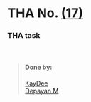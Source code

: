 # THA No.  [(17)](https://csb-r1d6n.netlify.app/)

### THA task

<br>

> #### Done by:
>[KayDee](https://github.com/kaydee0502/devsnest-frontend/tree/master/react%20thas/devsnest/src/CalC)  <br>
>[Depayan M](https://codepen.io/Depayan-M/pen/OJmXNMv)<br>
